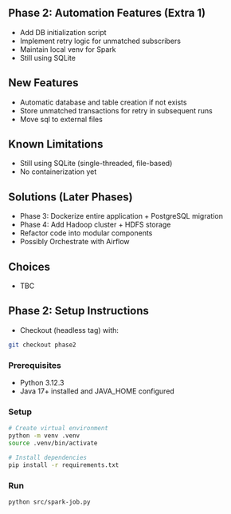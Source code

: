 ## Phase 2: Automation Features (Extra 1)
- Add DB initialization script
- Implement retry logic for unmatched subscribers
- Maintain local venv for Spark
- Still using SQLite

## New Features
- Automatic database and table creation if not exists
- Store unmatched transactions for retry in subsequent runs
- Move sql to external files

## Known Limitations
- Still using SQLite (single-threaded, file-based)
- No containerization yet


## Solutions (Later Phases)
- Phase 3: Dockerize entire application + PostgreSQL migration
- Phase 4: Add Hadoop cluster + HDFS storage
- Refactor code into modular components
- Possibly Orchestrate with Airflow

## Choices
- TBC

## Phase 2: Setup Instructions
- Checkout (headless tag) with:
```bash
git checkout phase2
```

### Prerequisites

- Python 3.12.3
- Java 17+ installed and JAVA_HOME configured

### Setup

```bash
# Create virtual environment
python -m venv .venv
source .venv/bin/activate

# Install dependencies
pip install -r requirements.txt
```

### Run
```bash
python src/spark-job.py
```